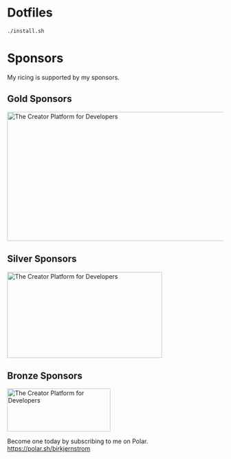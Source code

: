 # Dotfiles

```
./install.sh
```

# Sponsors

My ricing is supported by my sponsors.

## Gold Sponsors

<!-- POLAR type=ads id=35706f subscription_benefit_id=79aa0822-80fc-4262-a0d3-e7d8e035706f width=640 height=300 -->

<a href="https://polar.sh/"><picture><source media="(prefers-color-scheme: dark)" srcset="https://polar.sh/embed/ad?id=a12692e1-139a-4ba4-9587-bf39b567a779&dark=1"><img src="https://polar.sh/embed/ad?id=a12692e1-139a-4ba4-9587-bf39b567a779" alt="The Creator Platform for Developers" height="300" width="640" /></picture></a>

<!-- POLAR-END id=35706f -->

## Silver Sponsors

<!-- POLAR type=ads id=267c4b subscription_benefit_id=7410e52e-1f75-444e-a799-fb736d267c4b width=360 height=200 -->

<a href="https://polar.sh/"><picture><source media="(prefers-color-scheme: dark)" srcset="https://polar.sh/embed/ad?id=27ba1b09-24db-45e5-b89e-16029eb84511&dark=1"><img src="https://polar.sh/embed/ad?id=27ba1b09-24db-45e5-b89e-16029eb84511" alt="The Creator Platform for Developers" height="200" width="360" /></picture></a>

<!-- POLAR-END id=267c4b -->

## Bronze Sponsors

<!-- POLAR type=ads id=2d9f94 subscription_benefit_id=54c3c620-26cd-4777-8dfe-264a7c2d9f94 width=240 height=100 -->

<a href="https://polar.sh/"><picture><source media="(prefers-color-scheme: dark)" srcset="https://polar.sh/embed/ad?id=cf3c3c5a-e778-4814-9972-4aad51d0af21&dark=1"><img src="https://polar.sh/embed/ad?id=cf3c3c5a-e778-4814-9972-4aad51d0af21" alt="The Creator Platform for Developers" height="100" width="240" /></picture></a>

<!-- POLAR-END id=2d9f94 -->

Become one today by subscribing to me on Polar.
https://polar.sh/birkjernstrom
